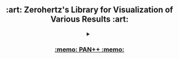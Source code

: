 <div align=center> <h2> :art: 
Zerohertz's Library for Visualization of Various Results :art: </h2> </div>

<details>
<summary align="center">
<h3 align = "center">
<a href="https://github.com/Zerohertz/PANPP">
    :memo: PAN++ :memo:
</a>
</h3>
</summary>
    
#### Import

```python
import zerohertzPlotLib.PANPP as zpl
```

#### [Mean Processing Time](https://github.com/Zerohertz/zerohertzPlotLib/blob/main/PANPP/meanProcessingTime.py#L6)

> In

```python
zpl.meanProcessingTime('../PANPP/results/time')
```

#### [CLEval Plot](https://github.com/Zerohertz/zerohertzPlotLib/blob/main/PANPP/CLEvalPlot.py#L7)

> In

```python
zpl.CLEvalPlot('../PANPP/results/time', 'test')
```

> Out

```python
====================
0 Improved PANPP
1 FPEMs 4 200ep
====================
0,1
Plotting...
||HMean|Precision|Recall|Time|
|:-:|:-:|:-:|:-:|:-:|
|Improved PANPP|97.395 [%]|98.494 [%]|96.321 [%]|120.887 [ms]|
|FPEMs 4 200ep|97.418 [%]|98.705 [%]|96.164 [%]|132.897 [ms]|
|Difference|0.023 [%p]|0.211 [%p]|-0.157 [%p]|12.010 [ms]|
|Percentage|0.023 [%]|0.214 [%]|-0.163 [%]|9.935 [%]|
Saving...
```

||HMean|Precision|Recall|Time|
|:-:|:-:|:-:|:-:|:-:|
|Improved PANPP|97.395 [%]|98.494 [%]|96.321 [%]|120.887 [ms]|
|FPEMs 4 200ep|97.418 [%]|98.705 [%]|96.164 [%]|132.897 [ms]|
|Difference|0.023 [%p]|0.211 [%p]|-0.157 [%p]|12.010 [ms]|
|Percentage|0.023 [%]|0.214 [%]|-0.163 [%]|9.935 [%]|

![Out](https://user-images.githubusercontent.com/42334717/227838021-aaa09808-2592-46e9-bcaa-0cf07d596e5f.png)

#### [Print Res](https://github.com/Zerohertz/zerohertzPlotLib/blob/main/PANPP/diffRes.py#L5)

> In

```python
zpl.printRes('../PANPP/outputs/target/Improved_PANPP')
```

> Out

```python
CASE1.jpg
CASE2.jpg
CASE3.jpg
CASE4.jpg
CASE5.jpg
CASE6.jpg
CASE7.jpg
CASE8.jpg
test.jpg
```

#### [Diff Res](https://github.com/Zerohertz/zerohertzPlotLib/blob/main/PANPP/diffRes.py#L21)

> In

```python
Ver = ['Improved_PANPP', 'FPEMs_4_200ep']

zpl.diffRes('../PANPP/outputs/target', 'test.jpg', [0, 0, 2000, 2000], Ver, 'test')
```
> Out

![out](https://user-images.githubusercontent.com/42334717/227835637-8bb43564-36ad-45c2-acbc-fc2625a3acfc.png)

</details>